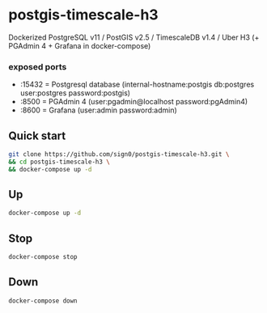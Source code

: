 # postgis-timescale-h3

Dockerized PostgreSQL v11 / PostGIS v2.5 / TimescaleDB v1.4 / Uber H3 (+ PGAdmin 4 + Grafana in docker-compose)

### exposed ports
- :15432 = Postgresql database (internal-hostname:postgis db:postgres user:postgres password:postgis)
- :8500 = PGAdmin 4 (user:pgadmin@localhost password:pgAdmin4)
- :8600 = Grafana (user:admin password:admin)

## Quick start

```bash
git clone https://github.com/sign0/postgis-timescale-h3.git \
&& cd postgis-timescale-h3 \
&& docker-compose up -d
```

## Up

```bash
docker-compose up -d
```

## Stop

```bash
docker-compose stop
```

## Down

```bash
docker-compose down
```
